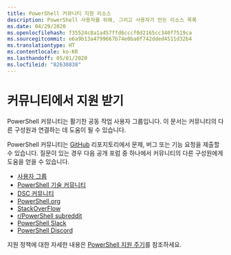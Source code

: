 ```yaml
---
title: PowerShell 커뮤니티 지원 리소스
description: PowerShell 사용자를 위해, 그리고 사용자가 만든 리소스 목록
ms.date: 04/29/2020
ms.openlocfilehash: f35524c8a1a457ffd6cccf0d2165cc340f7519ca
ms.sourcegitcommit: e6a9b13a4799667b74e0ba0f742dded4511d32b4
ms.translationtype: HT
ms.contentlocale: ko-KR
ms.lasthandoff: 05/01/2020
ms.locfileid: "82630838"
---
```

# <a name="getting-support-from-the-community"></a>커뮤니티에서 지원 받기

PowerShell 커뮤니티는 활기찬 공동 작업 사용자 그룹입니다. 이 문서는 커뮤니티의 다른 구성원과 연결하는 데 도움이 될 수 있습니다.

PowerShell 커뮤니티는 [GitHub](https://github.com/powershell/powershell/issues) 리포지토리에서 문제, 버그 또는 기능 요청을 제출할 수 있습니다. 질문이 있는 경우 다음 공개 포럼 중 하나에서 커뮤니티의 다른 구성원에게 도움을 얻을 수 있습니다.

- [사용자 그룹](https://aka.ms/psusergroup)
- [PowerShell 기술 커뮤니티](https://techcommunity.microsoft.com/t5/PowerShell/ct-p/WindowsPowerShell)
- [DSC 커뮤니티](https://dsccommunity.org/)
- [PowerShell.org](https://powershell.org/)
- [StackOverFlow](https://stackoverflow.com/questions/tagged/powershell)
- [r/PowerShell subreddit](https://www.reddit.com/r/PowerShell/)
- [PowerShell Slack](https://join.slack.com/t/powershell/shared_invite/enQtNjk2ODE4MTkxNTY4LWJlOTU3NzBiYWFiMjM3Mzg3M2E5OGJiNGE4YjVhODVlNWNlY2I2ZWRkNGY2NjE4MThiYTg4OWI5NjA4MDM3ZjQ)
- [PowerShell Discord](https://discord.gg/Ju25cw6)

지원 정책에 대한 자세한 내용은 [PowerShell 지원 주기](/powershell/scripting/powershell-support-lifecycle)를 참조하세요.
